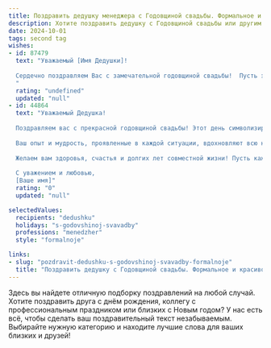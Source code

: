 ```yaml
---
title: Поздравить дедушку менеджера с Годовщиной свадьбы. Формальное и красивое
description: Хотите поздравить дедушку с Годовщиной свадьбы или другим праздником? Наш ИИ создаст незабываемое поздравление, а вы обязательно выделитесь среди других.  
date: 2024-10-01
tags: second tag
wishes:
- id: 87479
  text: "Уважаемый [Имя Дедушки]!
  
  Сердечно поздравляем Вас с замечательной годовщиной свадьбы!  Пусть этот день станет ещё одним прекрасным воспоминанием в Вашей долгой и счастливой семейной жизни.  Желаем Вам крепкого здоровья, неиссякаемой энергии и  многих лет, наполненных любовью, взаимопониманием и  радостью.  Успехов Вам во всех Ваших начинаниях, и пусть Ваш профессиональный опыт менеджера всегда приносит Вам удовлетворение и признание.  С глубоким уважением и наилучшими пожеланиями!
  "
  rating: "undefined"
  updated: "null"
- id: 44864
  text: "Уважаемый Дедушка!
  
  Поздравляем вас с прекрасной годовщиной свадьбы! Этот день символизирует не только важный этап в вашей жизни, но и воплощение любви, уважения и взаимопонимания, которые вы с бабушкой сохранили на протяжении всех этих лет.
  
  Ваш опыт и мудрость, проявленные в каждой ситуации, вдохновляют всю нашу семью. Мы ценим все то, что вы сделали для нас, и гордимся тем, что у нас есть такой удивительный пример крепкого союза.
  
  Желаем вам здоровья, счастья и долгих лет совместной жизни! Пусть каждый новый день будет наполнен радостью и гармонией.
  
  С уважением и любовью,
  [Ваше имя]"
  rating: "0"
  updated: "null"

selectedValues:
  recipients: "dedushku"
  holidays: "s-godovshinoj-svavadby"
  professions: "menedzher"
  style: "formalnoje"

links:
- slug: "pozdravit-dedushku-s-godovshinoj-svavadby-formalnoje"
  title: "Поздравить дедушку с Годовщиной свадьбы. Формальное и красивое"
---
```


Здесь вы найдете отличную подборку поздравлений на любой случай. 
Хотите поздравить друга с днём рождения, коллегу с профессиональным праздником или близких с Новым годом? У нас есть всё, чтобы сделать ваш поздравительный текст незабываемым. Выбирайте нужную категорию и находите лучшие слова для ваших близких и друзей!
